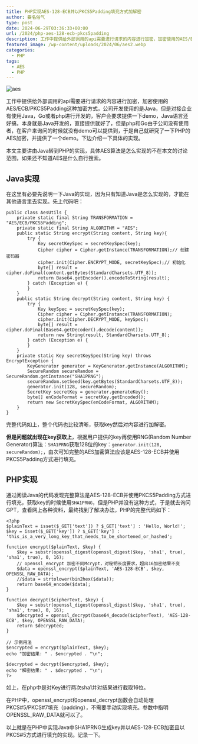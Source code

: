 ```yaml
---
title: PHP实现AES-128-ECB并以PKCS5Padding填充方式加解密
author: 要名俗气
type: post
date: 2024-06-29T03:36:33+00:00
url: /2024/php-aes-128-ecb-pkcs5padding
description: 工作中提供给外部调用的api需要进行请求的内容进行加密，加密使用的AES/ECB/PKCS5Padding这种加密方式，公司开发使用的是Java，但是对接企业有使用Java，Go或者php进行开发的，客户会要求提供一下demo，Java语言还好搞，本身就是Java开发的，直接提供就好了，但是php和Go由于公司没有使用者，在客户来询问的时候就没有demo可以...
featured_image: /wp-content/uploads/2024/06/aes2.webp
categories:
  - PHP
tags:
  - AES
  - PHP
---
```

![aes](https://www.iminling.com/wp-content/uploads/2024/06/aes2.webp)

工作中提供给外部调用的api需要进行请求的内容进行加密，加密使用的AES/ECB/PKCS5Padding这种加密方式，公司开发使用的是Java，但是对接企业有使用Java，Go或者php进行开发的，客户会要求提供一下demo，Java语言还好搞，本身就是Java开发的，直接提供就好了，但是php和Go由于公司没有使用者，在客户来询问的时候就没有demo可以提供到，于是自己就研究了一下PHP的AES加密，并提供了一个demo。下边介绍一下具体的实现。

本文主要讲由Java转到PHP的实现，具体AES算法是怎么实现的不在本文的讨论范围，如果还不知道AES是什么自行搜索。

## Java实现

在这里有必要先说明一下Java的实现，因为只有知道Java是怎么实现的，才能在其他语言里去实现。先上代码吧：

```
public class AesUtils {
    private static final String TRANSFORMATION = "AES/ECB/PKCS5Padding";
    private static final String ALGORITHM = "AES";
    public static String encrypt(String content, String key){
        try {
            Key secretKeySpec = secretKeySpec(key);
            Cipher cipher = Cipher.getInstance(TRANSFORMATION);// 创建密码器
            cipher.init(Cipher.ENCRYPT_MODE, secretKeySpec);// 初始化
            byte[] result = cipher.doFinal(content.getBytes(StandardCharsets.UTF_8));
            return Base64.getEncoder().encodeToString(result);
        } catch (Exception e) {
        }
    }
    public static String decrypt(String content, String key) {
        try {
            Key keySpec = secretKeySpec(key);
            Cipher cipher = Cipher.getInstance(TRANSFORMATION);
            cipher.init(Cipher.DECRYPT_MODE, keySpec);
            byte[] result = cipher.doFinal(Base64.getDecoder().decode(content));
            return new String(result, StandardCharsets.UTF_8);
        } catch (Exception e) {
        }
    }
    private static Key secretKeySpec(String key) throws EncryptException {
        KeyGenerator generator = KeyGenerator.getInstance(ALGORITHM);
        SecureRandom secureRandom = SecureRandom.getInstance("SHA1PRNG");
        secureRandom.setSeed(key.getBytes(StandardCharsets.UTF_8));
        generator.init(128, secureRandom);
        SecretKey secretKey = generator.generateKey();
        byte[] enCodeFormat = secretKey.getEncoded();
        return new SecretKeySpec(enCodeFormat, ALGORITHM);
    }
}
```

完整代码如上，整个代码也比较清晰，获取key然后对内容进行加解密。

**但是问题就出现在key获取上**，根据用户提供的key再使用RNG(Random Number Generator)算法：`SHA1PRNG`获取128位的key：`generator.init(128, secureRandom);`，由次可知完整的AES加密算法应该是AES-128-ECB并使用PKCS5Padding方式进行填充。

## PHP实现

通过阅读Java的代码发现完整算法是AES-128-ECB并使用PKCS5Padding方式进行填充，获取key的时候使用`SHA1PRNG`，但是PHP并没有这种方式，于是就去询问GPT，查看网上各种资料，最终找到了解决办法，PHP的完整代码如下：

```
<?php
$plainText = isset($_GET['text']) ? $_GET['text'] : 'Hello, World!';
$key = isset($_GET['key']) ? $_GET['key'] : 'this_is_a_very_long_key_that_needs_to_be_shortened_or_hashed';

function encrypt($plainText, $key) {
    $key = substr(openssl_digest(openssl_digest($key, 'sha1', true), 'sha1', true), 0, 16);
    // openssl_encrypt 加密不同Mcrypt，对秘钥长度要求，超出16加密结果不变
    $data = openssl_encrypt($plainText, 'AES-128-ECB', $key, OPENSSL_RAW_DATA);
    //$data = strtolower(bin2hex($data));
    return base64_encode($data);
}

function decrypt($cipherText, $key) {
    $key = substr(openssl_digest(openssl_digest($key, 'sha1', true), 'sha1', true), 0, 16);
    $decrypted = openssl_decrypt(base64_decode($cipherText), 'AES-128-ECB', $key, OPENSSL_RAW_DATA);
    return $decrypted;
}

// 示例用法
$encrypted = encrypt($plainText, $key);
echo "加密结果: " . $encrypted . "\n";

$decrypted = decrypt($encrypted, $key);
echo "解密结果: " . $decrypted . "\n";
?>
```

如上，在php中是对Key进行两次sha1并对结果进行截取16位。

在PHP中，openssl\_encrypt和openssl\_decrypt函数会自动处理PKCS#5/PKCS#7填充（padding），不需要手动实现填充。参数中指明OPENSSL\_RAW\_DATA就可以了。

以上就是在PHP中实现Java中SHA1PRNG生成key并以AES-128-ECB加密且以PKCS#5方式进行填充的实现。记录一下。

